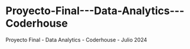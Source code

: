 # Proyecto-Final---Data-Analytics---Coderhouse
Proyecto Final - Data Analytics - Coderhouse - Julio 2024
